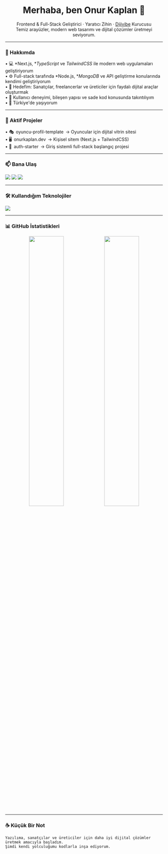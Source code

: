 <h1 align="center">Merhaba, ben Onur Kaplan 👋</h1>
<p align="center">
  Frontend & Full-Stack Geliştirici · Yaratıcı Zihin · <a href="https://instagram.com/dijivibecreative">Dijivibe</a> Kurucusu<br/>
  Temiz arayüzler, modern web tasarımı ve dijital çözümler üretmeyi seviyorum.
</p>

---

### 🧠 Hakkımda

•⁠  ⁠💻 *Next.js, **TypeScript* ve *TailwindCSS* ile modern web uygulamaları geliştiriyorum  
•⁠  ⁠⚙️ Full-stack tarafında *Node.js, **MongoDB* ve API geliştirme konularında kendimi geliştiriyorum  
•⁠  ⁠🎯 Hedefim: Sanatçılar, freelancerlar ve üreticiler için faydalı dijital araçlar oluşturmak  
•⁠  ⁠🧩 Kullanıcı deneyimi, bileşen yapısı ve sade kod konusunda takıntılıyım  
•⁠  ⁠📍 Türkiye'de yaşıyorum

---

### 🚀 Aktif Projeler

•⁠  ⁠🎭 ⁠ oyuncu-profil-template ⁠ → Oyuncular için dijital vitrin sitesi  
•⁠  ⁠🖥️ ⁠ onurkaplan.dev ⁠ → Kişisel sitem (Next.js + TailwindCSS)  
•⁠  ⁠🔐 ⁠ auth-starter ⁠ → Giriş sistemli full-stack başlangıç projesi

---

### 📫 Bana Ulaş

<p>
  <a href="mailto:kaplannonur01@gmail.com"><img src="https://img.shields.io/badge/Email-kaplannonur01@gmail.com-blue?style=flat&logo=gmail" /></a>
  <a href="https://instagram.com/kaplann_onur"><img src="https://img.shields.io/badge/Instagram-@kaplann_onur-E4405F?style=flat&logo=instagram&logoColor=white" /></a>
  <a href="https://instagram.com/dijivibecreative"><img src="https://img.shields.io/badge/Dijivibe-Instagram-833AB4?style=flat&logo=instagram&logoColor=white" /></a>
</p>

---

### 🛠️ Kullandığım Teknolojiler

<p>
  <img src="https://skillicons.dev/icons?i=html,css,js,ts,react,nextjs,nodejs,mongodb,tailwind,vscode,github" />
</p>

---

### 📊 GitHub İstatistikleri

<p align="center">
  <img src="https://github-readme-stats.vercel.app/api?username=kaplannonur&show_icons=true&theme=radical" width="47%" />
  <img src="https://github-readme-streak-stats.herokuapp.com/?user=kaplannonur&theme=radical" width="47%"/>
</p>

---

### ☕ Küçük Bir Not

	⁠Yazılıma, sanatçılar ve üreticiler için daha iyi dijital çözümler üretmek amacıyla başladım.  
	⁠Şimdi kendi yolculuğumu kodlarla inşa ediyorum.
